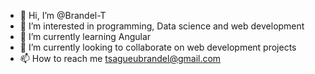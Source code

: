 - 👋 Hi, I’m @Brandel-T
- 👀 I’m interested in programming, Data science and web development 
- 🌱 I’m currently learning Angular
- 💞️ I’m currently looking to collaborate on web development projects
- 📫 How to reach me tsagueubrandel@gmail.com

<!---
Brandel-T/Brandel-T is a ✨ special ✨ repository because its `README.md` (this file) appears on your GitHub profile.
You can click the Preview link to take a look at your changes.
--->
